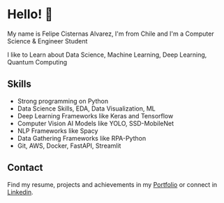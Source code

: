 # Hello! 👋

My name is Felipe Cisternas Alvarez, I'm from Chile and I'm a Computer Science & Engineer Student

I like to Learn about Data Science, Machine Learning, Deep Learning, Quantum Computing

## Skills
* Strong programming on Python
* Data Science Skills, EDA, Data Visualization, ML 
* Deep Learning Frameworks like Keras and Tensorflow
* Computer Vision AI Models like YOLO, SSD-MobileNet
* NLP Frameworks like Spacy
* Data Gathering Frameworks like RPA-Python
* Git, AWS, Docker, FastAPI, Streamlit

## Contact 
Find my resume, projects and achievements in my [Portfolio](https://ftcister.github.io/portfolio/) or connect in [Linkedin](https://www.linkedin.com/in/felipecisternasalvarez/).
